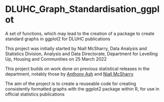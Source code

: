 # DLUHC_Graph_Standardisation_ggplot
 
A set of functions, which may lead to the creation of a package to create standard graphs in ggplot2 for DLUHC publications 

This project was initially started by 
Niall McSharry, 
Data Analysis and Statistics Division,
Analysis and Data Directorate, 
Department for Levelling Up, Housing and Communities 
on 25 March 2022

This project builds on work done on previous statistical releases in the department, 
notably those by [Anthony Ash](https://www.gov.uk/government/statistics/rough-sleeping-snapshot-in-england-autumn-2020/rough-sleeping-snapshot-in-england-autumn-2020)
and [Niall McSharry](https://www.gov.uk/government/statistics/help-to-buy-equity-loan-scheme-data-to-30-september-2021/help-to-buy-equity-loan-scheme-data-to-30-september-2021)

The aim of the project is to create a reuseable code for creating consistently formatted graphs with the ggplot2 package within R, for use in official statistics publications



